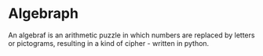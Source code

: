 # Algebraph
An algebraf is an arithmetic puzzle in which numbers are replaced by letters or pictograms, resulting in a kind of cipher - written in python.
